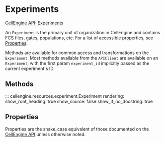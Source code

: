 # Experiments

[CellEngine API: Experiments](https://docs.cellengine.com/api/#experiments)

An `Experiment` is the primary unit of organization in CellEngine and contains
FCS files, gates, populations, etc. For a list of accessible properties, see
[Properties](#properties).


Methods are available for common access and transformations on the `Experiment`.
Most methods available from the `APIClient` are available on an `Experiment`,
with the first param `experiment_id` implicitly passed as the current
experiment's ID.

## Methods

::: cellengine.resources.experiment.Experiment
    rendering:
      show_root_heading: true
      show_source: false
      show_if_no_docstring: true

## Properties
Properties are the snake_case equivalent of those documented on the
[CellEngine API](https://docs.cellengine.com/api/#experiments) unless otherwise noted.
